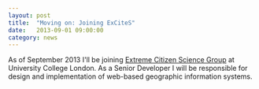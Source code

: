 ```yaml
---
layout: post
title:  "Moving on: Joining ExCiteS"
date:   2013-09-01 09:00:00
category: news
---
```


As of September 2013 I'll be joining [Extreme Citizen Science Group](http://www.ucl.ac.uk/excites) at University College London. As a Senior Developer I will be responsible for design and implementation of web-based geographic information systems.